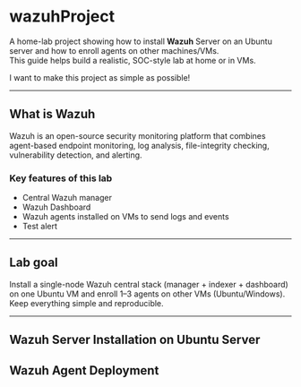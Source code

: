 # wazuhProject

A home-lab project showing how to install **Wazuh** Server on an Ubuntu server and how to enroll agents on other machines/VMs.  
This guide helps build a realistic, SOC-style lab at home or in VMs.

I want to make this project as simple as possible! 

---

## What is Wazuh 
Wazuh is an open-source security monitoring platform that combines agent-based endpoint monitoring, log analysis, file-integrity checking, vulnerability detection, and alerting. 

### Key features of this lab
- Central Wazuh manager 
- Wazuh Dashboard 
- Wazuh agents installed on VMs to send logs and events
- Test alert 

---

## Lab goal
Install a single-node Wazuh central stack (manager + indexer + dashboard) on one Ubuntu VM and enroll 1–3 agents on other VMs (Ubuntu/Windows). Keep everything simple and reproducible.

---

## Wazuh Server Installation on Ubuntu Server 



## Wazuh Agent Deployment


